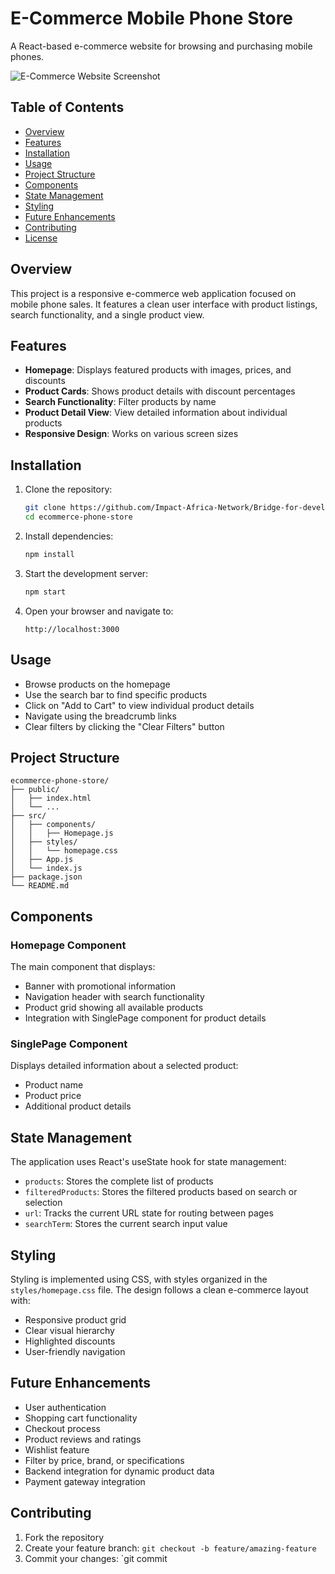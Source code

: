 # E-Commerce Mobile Phone Store

A React-based e-commerce website for browsing and purchasing mobile phones.

![E-Commerce Website Screenshot](/favicon.ico)

## Table of Contents

- [Overview](#overview)
- [Features](#features)
- [Installation](#installation)
- [Usage](#usage)
- [Project Structure](#project-structure)
- [Components](#components)
- [State Management](#state-management)
- [Styling](#styling)
- [Future Enhancements](#future-enhancements)
- [Contributing](#contributing)
- [License](#license)

## Overview

This project is a responsive e-commerce web application focused on mobile phone sales. It features a clean user interface with product listings, search functionality, and a single product view.

## Features

- **Homepage**: Displays featured products with images, prices, and discounts
- **Product Cards**: Shows product details with discount percentages
- **Search Functionality**: Filter products by name
- **Product Detail View**: View detailed information about individual products
- **Responsive Design**: Works on various screen sizes

## Installation

1. Clone the repository:
   ```bash
   git clone https://github.com/Impact-Africa-Network/Bridge-for-developers.git
   cd ecommerce-phone-store
   ```

2. Install dependencies:
   ```bash
   npm install
   ```

3. Start the development server:
   ```bash
   npm start
   ```

4. Open your browser and navigate to:
   ```
   http://localhost:3000
   ```

## Usage

- Browse products on the homepage
- Use the search bar to find specific products
- Click on "Add to Cart" to view individual product details
- Navigate using the breadcrumb links
- Clear filters by clicking the "Clear Filters" button

## Project Structure

```
ecommerce-phone-store/
├── public/
│   ├── index.html
│   └── ...
├── src/
│   ├── components/
│   │   ├── Homepage.js
│   ├── styles/
│   │   └── homepage.css
│   ├── App.js
│   └── index.js
├── package.json
└── README.md
```

## Components

### Homepage Component

The main component that displays:
- Banner with promotional information
- Navigation header with search functionality
- Product grid showing all available products
- Integration with SinglePage component for product details

### SinglePage Component

Displays detailed information about a selected product:
- Product name
- Product price
- Additional product details

## State Management

The application uses React's useState hook for state management:

- `products`: Stores the complete list of products
- `filteredProducts`: Stores the filtered products based on search or selection
- `url`: Tracks the current URL state for routing between pages
- `searchTerm`: Stores the current search input value

## Styling

Styling is implemented using CSS, with styles organized in the `styles/homepage.css` file. The design follows a clean e-commerce layout with:
- Responsive product grid
- Clear visual hierarchy
- Highlighted discounts
- User-friendly navigation

## Future Enhancements

- User authentication
- Shopping cart functionality
- Checkout process
- Product reviews and ratings
- Wishlist feature
- Filter by price, brand, or specifications
- Backend integration for dynamic product data
- Payment gateway integration

## Contributing

1. Fork the repository
2. Create your feature branch: `git checkout -b feature/amazing-feature`
3. Commit your changes: `git commit